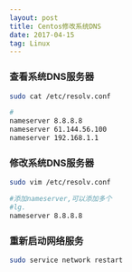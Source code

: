```yaml
---
layout: post
title: Centos修改系统DNS
date: 2017-04-15
tag: Linux
---
```


### 查看系统DNS服务器

```bash
sudo cat /etc/resolv.conf

#
nameserver 8.8.8.8
nameserver 61.144.56.100
nameserver 192.168.1.1
```

### 修改系统DNS服务器

```bash
sudo vim /etc/resolv.conf

#添加nameserver,可以添加多个
#lg.
nameserver 8.8.8.8
```

### 重新启动网络服务

```bash
sudo service network restart
```

